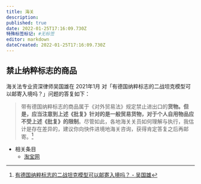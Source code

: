 ```yaml
---
title: 海关
description:
published: true
date: 2022-01-25T17:16:09.730Z
特殊标签标记: #无标签
editor: markdown
dateCreated: 2022-01-25T17:16:09.730Z
---
```


## 禁止纳粹标志的商品

海关法专业资深律师吴国雄在 2021年1月 对「有德国纳粹标志的二战坦克模型可以邮寄入境吗？」问题的答复如下：

> 带有德国纳粹标志的商品属于《对外贸易法》规定禁止进出口的**货物。**但是，应当注意到**上述《批复》针对的是一般贸易货物，对于个人自用物品应不受上述《批复》的限制**。尽管如此，各地海关关员如何理解与执行，我估计是存在差异的，建议你向快件进境地海关咨询，获得肯定答复之后再邮寄。[^7_1]

[^7_1]: [有德国纳粹标志的二战坦克模型可以邮寄入境吗？ - 吴国雄](https://web.archive.org/web/20220121054524/https://www.sohu.com/a/447282317_120064824)

+ 相关条目
    + [淘宝网](../website/淘宝网.md)

